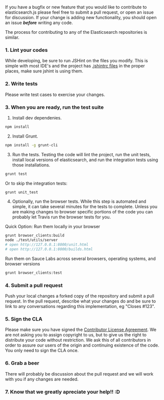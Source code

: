 If you have a bugfix or new feature that you would like to contribute to elasticsearch.js please feel free to submit a pull request, or open an issue for discussion. If your change is adding new functionality, you should open an issue ***before*** writing any code.

The process for contributing to any of the Elasticsearch repositories is similar.

### 1. Lint your codes

While developing, be sure to run JSHint on the files you modify. This is simple with most IDE's and the project has [.jshintrc files](http://www.jshint.com/docs/) in the proper places, make sure jshint is using them.

### 2. Write tests

Please write test cases to exercise your changes.

### 3. When you are ready, run the test suite

1. Install dev dependenies.

  ```sh
  npm install
  ```

2. Install Grunt.

  ```sh
  npm install -g grunt-cli
  ```

3. Run the tests. Testing the code will lint the project, run the unit tests, install local versions of elasticsearch, and run the integration tests using those installations.

  ```sh
  grunt test
  ```

  Or to skip the integration tests:

  ```sh
  grunt unit_test
  ```
4. Optionally, run the browser tests. While this step is automated and simple, it can take several minutes for the tests to complete. Unless you are making changes to browser specific portions of the code you can probably let Travis run the browser tests for you.

  Quick Option: Run them locally in your browser
  ```sh
  grunt browser_clients:build
  node ./test/utils/server
  # open http://127.0.0.1:8000/unit.html
  # open http://127.0.0.1:8000/builds.html
  ```

  Run them on Sauce Labs across several browsers, operating systems, and browser versions
  ```sh
  grunt browser_clients:test
  ```


### 4. Submit a pull request

Push your local changes a forked copy of the repository and submit a pull request. In the pull request, describe what your changes do and be sure to link to any conversations regarding this implementation, eg "Closes #123".

### 5. Sign the CLA

Please make sure you have signed the [Contributor License Agreement](http://www.elasticsearch.org/contributor-agreement/). We are not asking you to assign copyright to us, but to give us the right to distribute your code without restriction. We ask this of all contributors in order to assure our users of the origin and continuing existence of the code. You only need to sign the CLA once.

### 6. Grab a beer

There will probably be discussion about the pull request and we will work with you if any changes are needed.

### 7. Know that we greatly apreciate your help!! :D
